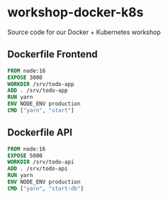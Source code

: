 # workshop-docker-k8s
Source code for our Docker + Kubernetes workshop

## Dockerfile Frontend

```dockerfile
FROM node:16
EXPOSE 3000
WORKDIR /srv/todo-app
ADD . /srv/todo-app
RUN yarn
ENV NODE_ENV production
CMD ["yarn", "start"]
```

## Dockerfile API

```dockerfile
FROM node:16 
EXPOSE 5000
WORKDIR /srv/todo-api
ADD . /srv/todo-api
RUN yarn
ENV NODE_ENV production
CMD ["yarn", "start:db"]
```
